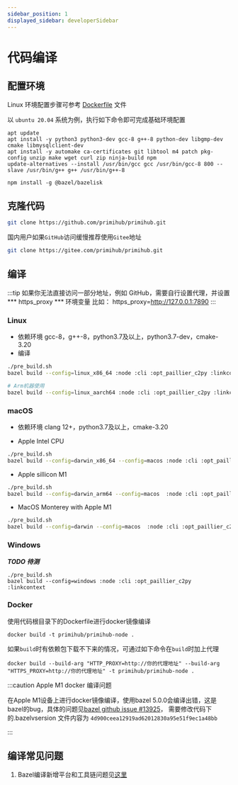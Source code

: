 ```yaml
---
sidebar_position: 1
displayed_sidebar: developerSidebar
---
```


# 代码编译

## 配置环境

Linux 环境配置步骤可参考 [Dockerfile](https://github.com/primihub/primihub/blob/develop/Dockerfile) 文件

以 `ubuntu 20.04` 系统为例，执行如下命令即可完成基础环境配置
```
apt update 
apt install -y python3 python3-dev gcc-8 g++-8 python-dev libgmp-dev cmake libmysqlclient-dev
apt install -y automake ca-certificates git libtool m4 patch pkg-config unzip make wget curl zip ninja-build npm
update-alternatives --install /usr/bin/gcc gcc /usr/bin/gcc-8 800 --slave /usr/bin/g++ g++ /usr/bin/g++-8

npm install -g @bazel/bazelisk
```
## 克隆代码

```bash
git clone https://github.com/primihub/primihub.git
```
国内用户如果`GitHub`访问缓慢推荐使用`Gitee`地址
```bash
git clone https://gitee.com/primihub/primihub.git
```
## 编译
:::tip 如果你无法直接访问一部分地址，例如 GitHub，需要自行设置代理，并设置*** https_proxy *** 环境变量
比如： https_proxy=http://127.0.0.1:7890
:::

### Linux
* 依赖环境
  gcc-8，g++-8，python3.7及以上，python3.7-dev，cmake-3.20
* 编译

```bash
./pre_build.sh
bazel build --config=linux_x86_64 :node :cli :opt_paillier_c2py :linkcontext

# Arm机器使用
bazel build --config=linux_aarch64 :node :cli :opt_paillier_c2py :linkcontext
```

### macOS
 * 依赖环境 clang 12+，python3.7及以上，cmake-3.20
 
 * Apple Intel CPU
 
```bash
./pre_build.sh
bazel build --config=darwin_x86_64 --config=macos :node :cli :opt_paillier_c2py :linkcontext
```

 *  Apple sillicon M1

```bash
./pre_build.sh
bazel build --config=darwin_arm64 --config=macos  :node :cli :opt_paillier_c2py :linkcontext
```

 *  MacOS Monterey with Apple M1

```bash
./pre_build.sh
bazel build --config=darwin --config=macos  :node :cli :opt_paillier_c2py :linkcontext
```

### Windows 

***TODO 待测***

```shell
./pre_build.sh
bazel build --config=windows :node :cli :opt_paillier_c2py :linkcontext
```

### Docker
使用代码根目录下的Dockerfile进行docker镜像编译

```shell
docker build -t primihub/primihub-node .
```

如果`build`时有依赖包下载不下来的情况，可通过如下命令在`build`时加上代理
```shell
docker build --build-arg "HTTP_PROXY=http://你的代理地址" --build-arg "HTTPS_PROXY=http://你的代理地址" -t primihub/primihub-node .
```


:::caution Apple M1 docker 编译问题

在Apple M1设备上进行docker镜像编译，使用bazel 5.0.0会编译出错，这是bazel的bug，具体的问题见[bazel github issue #13925](https://github.com/bazelbuild/bazel/issues/13925)， 需要修改代码下的.bazelvsersion 文件内容为 `4d900ceea12919ad62012830a95e51f9ec1a48bb`

:::

## 编译常见问题
 1. Bazel编译新增平台和工具链问题见[这里](https://docs.bazel.build/versions/5.0.0/platforms-intro.html)
